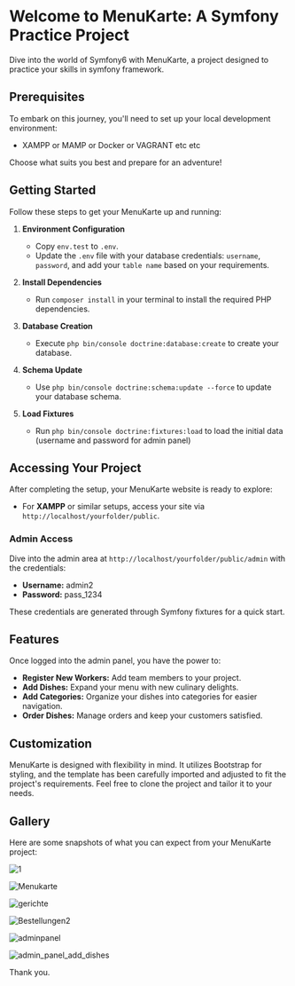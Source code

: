 # Welcome to MenuKarte: A Symfony Practice Project

Dive into the world of Symfony6 with MenuKarte, a project designed to practice your skills in symfony framework.

## Prerequisites

To embark on this journey, you'll need to set up your local development environment:

- XAMPP or MAMP or Docker or VAGRANT etc etc 

Choose what suits you best and prepare for an adventure!

## Getting Started

Follow these steps to get your MenuKarte up and running:

1. **Environment Configuration**
   - Copy `env.test` to `.env`.
   - Update the `.env` file with your database credentials: `username`, `password`, and add your `table name` based on your requirements.

2. **Install Dependencies**
   - Run `composer install` in your terminal to install the required PHP dependencies.

3. **Database Creation**
   - Execute `php bin/console doctrine:database:create` to create your database.

4. **Schema Update**
   - Use `php bin/console doctrine:schema:update --force` to update your database schema.

5. **Load Fixtures**
   - Run `php bin/console doctrine:fixtures:load` to load the initial data (username and password for admin panel)

## Accessing Your Project

After completing the setup, your MenuKarte website is ready to explore:

- For **XAMPP** or similar setups, access your site via `http://localhost/yourfolder/public`.

### Admin Access

Dive into the admin area at `http://localhost/yourfolder/public/admin` with the credentials:

- **Username:** admin2
- **Password:** pass_1234

These credentials are generated through Symfony fixtures for a quick start.

## Features

Once logged into the admin panel, you have the power to:

- **Register New Workers:** Add team members to your project.
- **Add Dishes:** Expand your menu with new culinary delights.
- **Add Categories:** Organize your dishes into categories for easier navigation.
- **Order Dishes:** Manage orders and keep your customers satisfied.

## Customization

MenuKarte is designed with flexibility in mind. It utilizes Bootstrap for styling, and the template has been carefully imported and adjusted to fit the project's requirements. Feel free to clone the project and tailor it to your needs.

## Gallery

Here are some snapshots of what you can expect from your MenuKarte project:

![1](https://github.com/majdaleid/MenuCard-Restaurant/assets/34122653/169a11c7-2b0d-4898-8264-1d4803869878)

![Menukarte](https://github.com/majdaleid/MenuCard-Restaurant/assets/34122653/e2844ae3-d484-4f75-bcfc-0e77ad24e6d7)

![gerichte](https://github.com/majdaleid/MenuCard-Restaurant/assets/34122653/7e932061-4617-4eca-9800-057871cd6329)

![Bestellungen2](https://github.com/majdaleid/MenuCard-Restaurant/assets/34122653/4309f088-3556-438c-b8bf-aefe5665c28c)


![adminpanel](https://github.com/majdaleid/MenuCard-Restaurant/assets/34122653/2a2f3cfc-c343-4837-83c2-1ddbaa1a5422)


![admin_panel_add_dishes](https://github.com/majdaleid/MenuCard-Restaurant/assets/34122653/9a36c009-bb04-4ac3-9148-290a388cf40c)


Thank you.



